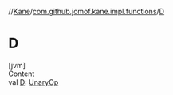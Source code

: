 //[Kane](../index.md)/[com.github.jomof.kane.impl.functions](index.md)/[D](-d.md)



# D  
[jvm]  
Content  
val [D](-d.md): [UnaryOp](../com.github.jomof.kane.impl/-unary-op/index.md)  



